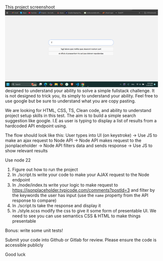 This project screenshoot
![Project Screenshot](images/temp.png)
 designed to understand your ability to solve a simple fullstack challenge.
It is not designed to trick you, its simply to understand your ability.
Feel free to use google but be sure to understand what you are copy pasting.

We are looking for HTML, CSS, TS, Clean code, and ability to understand project setup skills in this test.
The aim is to build a simple search suggestion like google. I.E as user is typing to display a list of results from a hardcoded API endpoint using.

The flow should look like this:
User types into UI (on keystroke) -> Use JS to make an ajax request to Node API -> Node API makes request to the jsonplaceholder -> Node API filters data and sends response -> Use JS to show relevant results

Use node 22

1. Figure out how to run the project
2. In ./script.ts write your code to make your AJAX request to the Node endpoint
3. In ./node/index.ts write your logic to make request to https://jsonplaceholder.typicode.com/comments?postId=3 and filter by the keywords the user has input (use the `name` property from the API response to compare)
4. In ./script.ts take the response and display it
5. In ./style.scss modify the css to give it some form of presentable UI. We need to see you can use semantics CSS & HTML to make things presentable

Bonus: write some unit tests!


Submit your code into Github or Gitlab for review. Please ensure the code is accessible publicly

Good luck
